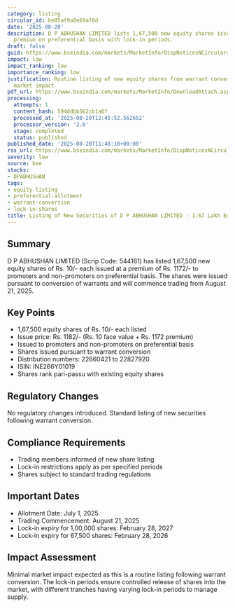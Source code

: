 ```yaml
---
category: listing
circular_id: be05af9a8e69af0d
date: '2025-08-20'
description: D P ABHUSHAN LIMITED lists 1,67,500 new equity shares issued at Rs. 1182/-
  premium on preferential basis with lock-in periods.
draft: false
guid: https://www.bseindia.com/markets/MarketInfo/DispNoticesNCirculars.aspx?Noticeid={656B37F5-E716-4004-B1C5-37DBB4D78E0F}&noticeno=20250820-25&dt=08/20/2025&icount=25&totcount=47&flag=0
impact: low
impact_ranking: low
importance_ranking: low
justification: Routine listing of new equity shares from warrant conversion with limited
  market impact
pdf_url: https://www.bseindia.com/markets/MarketInfo/DownloadAttach.aspx?id=20250820-25&attachedId=
processing:
  attempts: 1
  content_hash: 594ddbb562cb1a6f
  processed_at: '2025-08-20T12:45:52.562652'
  processor_version: '2.0'
  stage: completed
  status: published
published_date: '2025-08-20T11:48:10+00:00'
rss_url: https://www.bseindia.com/markets/MarketInfo/DispNoticesNCirculars.aspx?Noticeid={656B37F5-E716-4004-B1C5-37DBB4D78E0F}&noticeno=20250820-25&dt=08/20/2025&icount=25&totcount=47&flag=0
severity: low
source: bse
stocks:
- DPABHUSHAN
tags:
- equity-listing
- preferential-allotment
- warrant-conversion
- lock-in-shares
title: Listing of New Securities of D P ABHUSHAN LIMITED - 1.67 Lakh Equity Shares
---
```


## Summary

D P ABHUSHAN LIMITED (Scrip Code: 544161) has listed 1,67,500 new equity shares of Rs. 10/- each issued at a premium of Rs. 1172/- to promoters and non-promoters on preferential basis. The shares were issued pursuant to conversion of warrants and will commence trading from August 21, 2025.

## Key Points

- 1,67,500 equity shares of Rs. 10/- each listed
- Issue price: Rs. 1182/- (Rs. 10 face value + Rs. 1172 premium)
- Issued to promoters and non-promoters on preferential basis
- Shares issued pursuant to warrant conversion
- Distribution numbers: 22660421 to 22827920
- ISIN: INE266Y01019
- Shares rank pari-passu with existing equity shares

## Regulatory Changes

No regulatory changes introduced. Standard listing of new securities following warrant conversion.

## Compliance Requirements

- Trading members informed of new share listing
- Lock-in restrictions apply as per specified periods
- Shares subject to standard trading regulations

## Important Dates

- Allotment Date: July 1, 2025
- Trading Commencement: August 21, 2025
- Lock-in expiry for 1,00,000 shares: February 28, 2027
- Lock-in expiry for 67,500 shares: February 28, 2026

## Impact Assessment

Minimal market impact expected as this is a routine listing following warrant conversion. The lock-in periods ensure controlled release of shares into the market, with different tranches having varying lock-in periods to manage supply.
